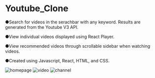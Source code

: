 # Youtube_Clone

●Search for videos in the serachbar with any keyword. Results are generated from the Youtube V3 API. 

●View individual videos displayed using React Player.

●View recommended videos through scrollable sidebar when watching videos. 

●Created using Javascript, React, HTML, and CSS.

![homepage](https://user-images.githubusercontent.com/113400872/212517450-5613b5d8-c5bc-42f0-a845-c233508a09cb.png)
![video](https://user-images.githubusercontent.com/113400872/212517507-ac91169a-6d5d-48e1-b575-eb65c26955af.png)
![channel](https://user-images.githubusercontent.com/113400872/212517547-42069bd8-068a-420e-be51-bfe4d59434c4.png)

